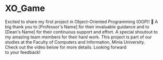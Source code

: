 # XO_Game
Excited to share my first project in Object-Oriented Programming (OOP)! 🎉 A big thank you to [Professor's Name] for their invaluable guidance and to [Dean's Name] for their continuous support and effort. A special shoutout to my amazing team members for their hard work. This project is part of our studies at the Faculty of Computers and Information, Minia University. Check out the video below for more details. Looking forward to your feedback!
